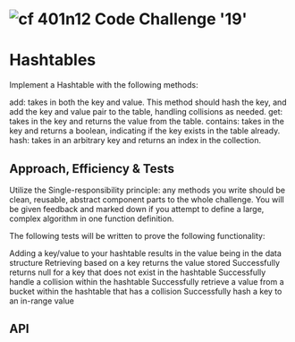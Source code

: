 ![cf](http://i.imgur.com/7v5ASc8.png) 401n12 Code Challenge '19'
===
# Hashtables
Implement a Hashtable with the following methods:

add: takes in both the key and value. This method should hash the key, and add the key and value pair to the table, handling collisions as needed.
get: takes in the key and returns the value from the table.
contains: takes in the key and returns a boolean, indicating if the key exists in the table already.
hash: takes in an arbitrary key and returns an index in the collection.

## Approach, Efficiency & Tests
Utilize the Single-responsibility principle: any methods you write should be clean, reusable, abstract component parts to the whole challenge. You will be given feedback and marked down if you attempt to define a large, complex algorithm in one function definition.

The following tests will be written to prove the following functionality:

Adding a key/value to your hashtable results in the value being in the data structure
Retrieving based on a key returns the value stored
Successfully returns null for a key that does not exist in the hashtable
Successfully handle a collision within the hashtable
Successfully retrieve a value from a bucket within the hashtable that has a collision
Successfully hash a key to an in-range value

## API
<!-- Description of each method publicly available in each of your hashtable -->

